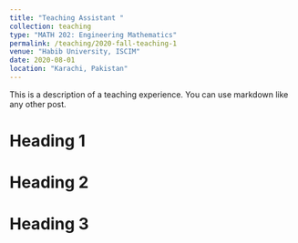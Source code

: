 ```yaml
---
title: "Teaching Assistant "
collection: teaching
type: "MATH 202: Engineering Mathematics"
permalink: /teaching/2020-fall-teaching-1
venue: "Habib University, ISCIM"
date: 2020-08-01
location: "Karachi, Pakistan"
---
```


This is a description of a teaching experience. You can use markdown like any other post.

Heading 1
======

Heading 2
======

Heading 3
======